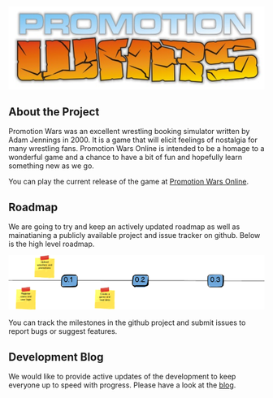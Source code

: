 ![Promotion Wars Logo](/images/banner.jpg)

## About the Project

Promotion Wars was an excellent wrestling booking simulator written by Adam Jennings in 2000. It is a game that will elicit feelings of nostalgia for many wrestling fans. Promotion Wars Online is intended to be a homage to a wonderful game and a chance to have a bit of fun and hopefully learn something new as we go.

You can play the current release of the game at [Promotion Wars Online](http://promotionwars.online).


## Roadmap

We are going to try and keep an actively updated roadmap as well as mainatianing a publicly available project and issue tracker on github. Below is the high level roadmap.

![Roadmap](/images/Roadmap.png)

You can track the milestones in the github project and submit issues to report bugs or suggest features.

## Development Blog

We would like to provide active updates of the development to keep everyone up to speed with progress. Please have a look at the [blog](/blog/index.md). 